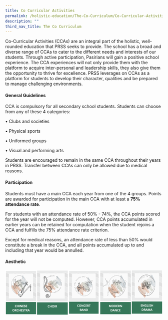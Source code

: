```yaml
---
title: Co Curricular Activities
permalink: /holistic-education/The-Co-Curriculum/Co-Curricular-Activities/
description: ""
third_nav_title: The Co Curriculum
---
```

Co-Curricular Activities (CCAs) are an integral part of the holistic, well-rounded education that PRSS seeks to provide. The school has a broad and diverse range of CCAs to cater to the different needs and interests of our students. Through active participation, Pasirians will gain a positive school experience. The CCA experiences will not only provide them with the platform to acquire inter-personal and leadership skills, they also give them the opportunity to thrive for excellence. PRSS leverages on CCAs as a platform for students to develop their character, qualities and be prepared to manage challenging environments.   

  

#### **General Guidelines**

CCA is compulsory for all secondary school students. Students can choose from any of these 4 categories:

  

• Clubs and societies

• Physical sports

• Uniformed groups

• Visual and performing arts

Students are encouraged to remain in the same CCA throughout their years in PRSS. Transfer between CCAs can only be allowed due to medical reasons. 

#### **Participation**

  

Students must have a main CCA each year from one of the 4 groups. Points are awarded for participation in the main CCA with at least a **75% attendance rate**. 

  

For students with an attendance rate of 50% - 74%, the CCA points scored for the year will not be computed. However, CCA points accumulated in earlier years can be retained for computation when the student rejoins a CCA and fulfills the 75% attendance rate criterion. 

  

Except for medical reasons, an attendance rate of less than 50% would constitute a break in the CCA, and all points accumulated up to and including that year would be annulled.

#### **Aesthetic**

[<img src="/images/ChineseOrchestra.png" 
     style="width:20%;float:left">](/cca/Chinese-Orchestra)
		 
<img src="/images/Choir.png" 
     style="width:20%;float:left">
		 
<img src="/images/ConcertBand.png" 
     style="width:20%;float:left">
		 
<img src="/images/ModernDance.png" 
     style="width:20%;float:left">
		 
<img src="/images/EnglishDrama.png" 
     style="width:20%">
